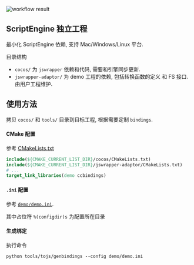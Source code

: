 

![workflow result](https://github.com/PatriceJiang/standalone-jswrapper/actions/workflows/compile-platforms.yml/badge.svg)

## ScriptEngine 独立工程

最小化 ScriptEngine 依赖, 支持 Mac/Windows/Linux 平台. 

目录结构

- `cocos/` 为 `jswrapper` 依赖和代码, 需要和引擎同步更新.
- `jswrapper-adaptor/` 为 demo 工程的依赖, 包括转换函数的定义 和 FS 接口. 由用户工程维护.


## 使用方法

拷贝 `cocos/` 和 `tools/` 目录到目标工程, 根据需要定制 `bindings`.

#### CMake 配置

参考 [CMakeLists.txt](./CMakeLists.txt)

```cmake
include(${CMAKE_CURRENT_LIST_DIR}/cocos/CMakeLists.txt)
include(${CMAKE_CURRENT_LIST_DIR}/jswrapper-adaptor/CMakeLists.txt)
# ...
target_link_libraries(demo ccbindings)
```

#### `.ini` 配置

参考 [`demo/demo.ini`](./demo/demo.ini). 

其中占位符 `%(configdir)s` 为配置所在目录

#### 生成绑定

执行命令 
```
python tools/tojs/genbindings --config demo/demo.ini 
```



